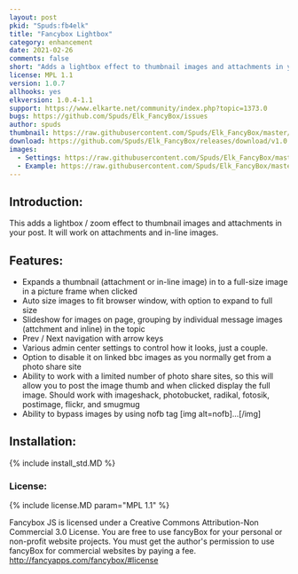 ```yaml
---
layout: post
pkid: "Spuds:fb4elk"
title: "Fancybox Lightbox"
category: enhancement
date: 2021-02-26
comments: false
short: "Adds a lightbox effect to thumbnail images and attachments in your post"
license: MPL 1.1
version: 1.0.7
allhooks: yes
elkversion: 1.0.4-1.1
support: https://www.elkarte.net/community/index.php?topic=1373.0
bugs: https://github.com/Spuds/Elk_FancyBox/issues
author: spuds
thumbnail: https://raw.githubusercontent.com/Spuds/Elk_FancyBox/master/sample_images/fb_image.jpg
download: https://github.com/Spuds/Elk_FancyBox/releases/download/v1.0.7/elk_fancybox_107.zip
images:
  - Settings: https://raw.githubusercontent.com/Spuds/Elk_FancyBox/master/sample_images/fb_settings.jpg
  - Example: https://raw.githubusercontent.com/Spuds/Elk_FancyBox/master/sample_images/fb_image.jpg
---
```


## Introduction:
This adds a lightbox / zoom effect to thumbnail images and attachments in your post.  It will work on attachments and in-line images.

## Features:
-  Expands a thumbnail (attachment or in-line image) in to a full-size image in a picture frame when clicked
-  Auto size images to fit browser window, with option to expand to full size
-  Slideshow for images on page, grouping by individual message images (attchment and inline) in the topic
-  Prev / Next navigation with arrow keys
-  Various admin center settings to control how it looks, just a couple.
-  Option to disable it on linked bbc images as you normally get from a photo share site
-  Ability to work with a limited number of photo share sites, so this will allow you to post the image thumb and when clicked display the full image.  Should work with imageshack,  photobucket, radikal, fotosik, postimage, flickr, and smugmug
-  Ability to bypass images by using nofb tag [img alt=nofb]...[/img]

## Installation:
{% include install_std.MD %}

### License:
{% include license.MD param="MPL 1.1" %}

Fancybox JS is licensed under a Creative Commons Attribution-Non Commercial 3.0 License. You are free to use fancyBox for your personal or non-profit website projects. You must get the author's permission to use fancyBox for commercial websites by paying a fee. http://fancyapps.com/fancybox/#license